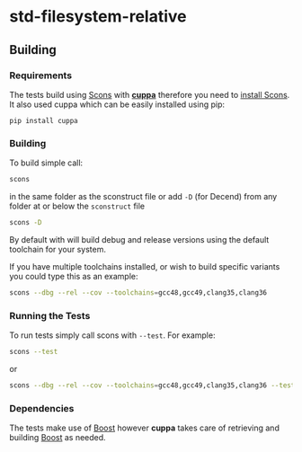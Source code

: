 # std-filesystem-relative

## Building


### Requirements

The tests build using [Scons](http://www.scons.org/) with **[cuppa](https://github.com/ja11sop/cuppa)** therefore you need to [install Scons](http://www.scons.org/download.php). It also used cuppa which can be easily installed using pip:

```
pip install cuppa
``` 

### Building

To build simple call:

```sh
scons
```

in the same folder as the sconstruct file or add `-D` (for Decend) from any folder at or below the `sconstruct` file

```sh
scons -D
```

By default with will build debug and release versions using the default toolchain for your system.

If you have multiple toolchains installed, or wish to build specific variants you could type this as an example:

```sh
scons --dbg --rel --cov --toolchains=gcc48,gcc49,clang35,clang36
```

### Running the Tests

To run tests simply call scons with `--test`. For example:

```sh
scons --test
```

or

```sh
scons --dbg --rel --cov --toolchains=gcc48,gcc49,clang35,clang36 --test
```

### Dependencies

The tests make use of [Boost](https://www.boost.org) however **cuppa** takes care of retrieving and building [Boost](https://www.boost.org) as needed.
